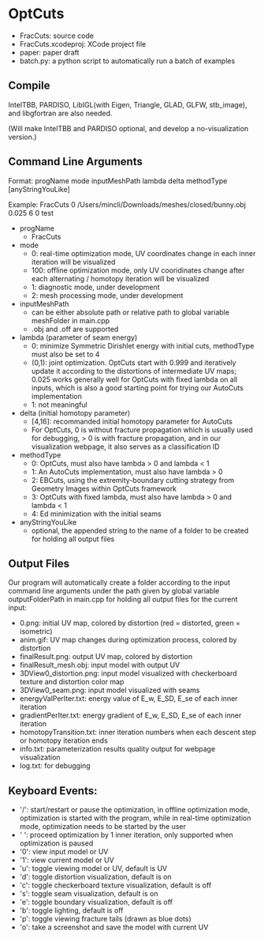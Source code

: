 # OptCuts
* FracCuts: source code
* FracCuts.xcodeproj: XCode project file
* paper: paper draft
* batch.py: a python script to automatically run a batch of examples

## Compile
IntelTBB, PARDISO, LibIGL(with Eigen, Triangle, GLAD, GLFW, stb_image), and libgfortran are also needed.

(Will make IntelTBB and PARDISO optional, and develop a no-visualization version.)

## Command Line Arguments
Format: progName mode inputMeshPath lambda delta methodType [anyStringYouLike]

Example: FracCuts 0 /Users/mincli/Downloads/meshes/closed/bunny.obj 0.025 6 0 test
* progName
  * FracCuts
* mode
  * 0: real-time optimization mode, UV coordinates change in each inner iteration will be visualized
  * 100: offline optimization mode, only UV cooridinates change after each alternating / homotopy iteration will be visualized
  * 1: diagnostic mode, under development
  * 2: mesh processing mode, under development
* inputMeshPath
  * can be either absolute path or relative path to global variable meshFolder in main.cpp
  * .obj and .off are supported
* lambda (parameter of seam energy)
  * 0: minimize Symmetric Dirishlet energy with initial cuts, methodType must also be set to 4
  * (0,1): joint optimization. OptCuts start with 0.999 and iteratively update it according to the distortions of intermediate UV maps; 0.025 works generally well for OptCuts with fixed lambda on all inputs, which is also a good starting point for trying our AutoCuts implementation
  * 1: not meaningful
* delta (initial homotopy parameter)
  * [4,16]: recommanded initial homotopy parameter for AutoCuts
  * For OptCuts, 0 is without fracture propagation which is usually used for debugging, > 0 is with fracture propagation,
  and in our visualization webpage, it also serves as a classification ID
* methodType
  * 0: OptCuts, must also have lambda > 0 and lambda < 1
  * 1: An AutoCuts implementation, must also have lambda > 0
  * 2: EBCuts, using the extremity-boundary cutting strategy from Geometry Images within OptCuts framework
  * 3: OptCuts with fixed lambda, must also have lambda > 0 and lambda < 1
  * 4: Ed minimization with the initial seams
* anyStringYouLike
  * optional, the appended string to the name of a folder to be created for holding all output files

## Output Files
Our program will automatically create a folder according to the input command line arguments under the path given by 
global variable outputFolderPath in main.cpp for holding all output files for the current input:
* 0.png: initial UV map, colored by distortion (red = distorted, green = isometric)
* anim.gif: UV map changes during optimization process, colored by distortion
* finalResult.png: output UV map, colored by distortion
* finalResult_mesh.obj: input model with output UV
* 3DView0_distortion.png: input model visualized with checkerboard texture and distortion color map
* 3DView0_seam.png: input model visualized with seams
* energyValPerIter.txt: energy value of E_w, E_SD, E_se of each inner iteration
* gradientPerIter.txt: energy gradient of E_w, E_SD, E_se of each inner iteration
* homotopyTransition.txt: inner iteration numbers when each descent step or homotopy iteration ends
* info.txt: parameterization results quality output for webpage visualization
* log.txt: for debugging

## Keyboard Events:
* '/': start/restart or pause the optimization, in offline optimization mode, optimization is started with the program, 
while in real-time optimization mode, optimization needs to be started by the user
* ' ': proceed optimization by 1 inner iteration, only supported when optimization is paused
* '0': view input model or UV
* '1': view current model or UV
* 'u': toggle viewing model or UV, default is UV
* 'd': toggle distortion visualization, default is on
* 'c': toggle checkerboard texture visualization, default is off
* 's': toggle seam visualization, default is on
* 'e': toggle boundary visualization, default is off
* 'b': toggle lighting, default is off
* 'p': toggle viewing fracture tails (drawn as blue dots)
* 'o': take a screenshot and save the model with current UV
